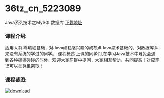 # 36tz_cn_5223089
Java系列技术之MySQL数据库
[下载地址](http://www.36tz.cn/article/5223089 "下载地址")
### 课程介绍:
适用人群
零编程基础，对Java编程感兴趣的或有点Java技术基础的，对数据库从来没有系统的学过的同学。
课程概述
上课的同学们,在学习Java技术中难免会遇到各种磕磕碰碰的时候，欢迎大家在群中提问，大家相互帮助，共同提高！对应笔记可以在群里索取！

### 课程截图:
[![download](http://36tz.cn/muke_img/2022_02_2-63.png "下载地址")](http://www.36tz.cn "下载地址")
